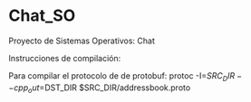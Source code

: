 # Chat_SO
Proyecto de Sistemas Operativos: Chat

Instrucciones de compilación:

Para compilar el protocolo de de protobuf:
protoc -I=$SRC_DIR --cpp_out=$DST_DIR $SRC_DIR/addressbook.proto
